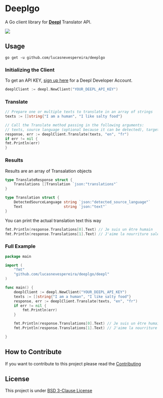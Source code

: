 # Deeplgo

A Go client library for **[Deepl](https://www.deepl.com)** Translator API.

<img src="https://img.shields.io/github/go-mod/go-version/lucasnevespereira/deeplgo">

## Usage

```
go get -u github.com/lucasnevespereira/deeplgo
```
### Initializing the Client
To get an API KEY, [sign up here](https://www.deepl.com/pro#developer) for a Deepl Developer Account.
```go
deeplClient := deepl.NewClient("YOUR_DEEPL_API_KEY")
```

### Translate
```go
// Prepare one or multiple texts to translate in an array of strings
texts := []string{"I am a human", "I like salty food"}

// Call the Translate method passing in the following arguments:
// texts, source language (optional because it can be detected), target language
response, err := deeplClient.Translate(texts, "en", "fr")
if err != nil {
fmt.Println(err)
}
```

### Results

Results are an array of Transalation objects

```go
type TranslateResponse struct {
	Translations []Translation `json:"translations"`
}

type Translation struct {
	DetectedSourceLanguage string `json:"detected_source_language"`
	Text                   string `json:"text"`
}
```

You can print the actual translation text this way
```go
fmt.Println(response.Translations[0].Text) // Je suis un être humain
fmt.Println(response.Translations[1].Text) // J'aime la nourriture salée
```


### Full Example
```go
package main

import (
	"fmt"
	"github.com/lucasnevespereira/deeplgo/deepl"
)

func main() {
	deeplClient := deepl.NewClient("YOUR_DEEPL_API_KEY")
	texts := []string{"I am a human", "I like salty food"}
	response, err := deeplClient.Translate(texts, "en", "fr")
	if err != nil {
		fmt.Println(err)
	}

	fmt.Println(response.Translations[0].Text) // Je suis un être humain
	fmt.Println(response.Translations[1].Text) // J'aime la nourriture salée

}
```



## How to Contribute

If you want to contribute to this project please read the [Contributing](CONTRIBUTING.md)


## License

This project is under [BSD 3-Clause License](LICENSE)


